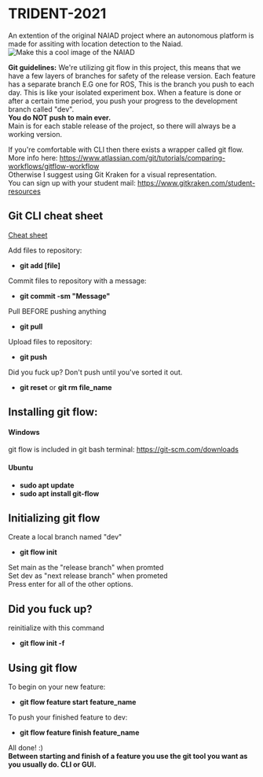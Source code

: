 # TRIDENT-2021
An extention of the original NAIAD project where an autonomous platform is made for assiting with location detection to the Naiad.
![Make this a cool image of the NAIAD](https://i0.wp.com/robotnyheter.se/wp-content/uploads/2013/12/Naiad_AUV_robot_open.jpg?resize=900%2C429&ssl=1)


__Git guidelines:__ We're utilizing git flow in this project, this means that we have a few layers of branches for safety of the release version.
Each feature has a separate branch E.G one for ROS, This is the branch you push to each day. This is like your isolated experiment box.
When a feature is done or after a certain time period, you push your progress to the development branch called "dev".   
__You do NOT push to main ever.__  
Main is for each stable release of the project, so there will always be a working version.

If you're comfortable with CLI then there exists a wrapper called git flow.  
More info here: https://www.atlassian.com/git/tutorials/comparing-workflows/gitflow-workflow  
Otherwise I suggest using Git Kraken for a visual representation.  
You can sign up with your student mail: https://www.gitkraken.com/student-resources

## Git CLI cheat sheet
[Cheat sheet](https://education.github.com/git-cheat-sheet-education.pdf)

Add files to repository: 
* __git add [file]__ 

Commit files to repository with a message: 
* __git commit -sm "Message"__

Pull BEFORE pushing anything 
* __git pull__

Upload files to repository: 
* __git push__

Did you fuck up? Don't push until you've sorted it out.
* __git reset__ or __git rm file_name__

## Installing git flow:

#### Windows 
git flow is included in git bash terminal: https://git-scm.com/downloads

#### Ubuntu
* __sudo apt update__  
* __sudo apt install git-flow__

## Initializing git flow
Create a local branch named "dev"  
* __git flow init__

Set main as the "release branch" when promted  
Set dev as "next release branch" when prometed  
Press enter for all of the other options.

## Did you fuck up?

reinitialize with this command  
* __git flow init -f__

## Using git flow

To begin on your new feature:  
* __git flow feature start feature_name__

To push your finished feature to dev:  
* __git flow feature finish feature_name__

All done! :)  
__Between starting and finish of a feature you use the git tool you want as you usually do. CLI or GUI.__

